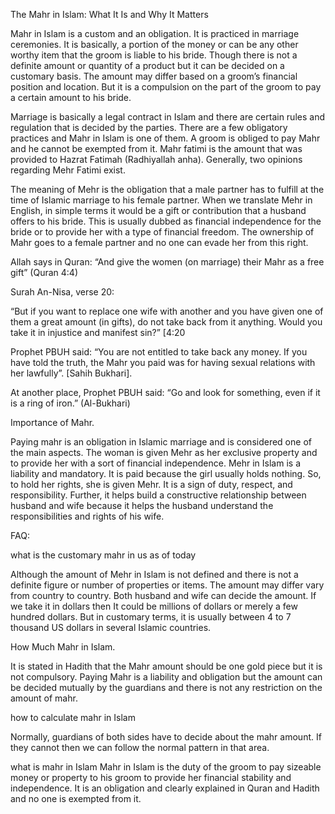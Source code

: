 The Mahr in Islam: What It Is and Why It Matters

Mahr in Islam is a custom and an obligation. It is practiced in marriage ceremonies. It is basically, a portion of the money or can be any other worthy item that the groom is liable to his bride. Though there is not a definite amount or quantity of a product but it can be decided on a customary basis. The amount may differ based on a groom’s financial position and location. But it is a compulsion on the part of the groom to pay a certain amount to his bride.

Marriage is basically a legal contract in Islam and there are certain rules and regulation that is decided by the parties. There are a few obligatory practices and Mahr in Islam is one of them. A groom is obliged to pay Mahr and he cannot be exempted from it. Mahr fatimi is the amount that was provided to Hazrat Fatimah (Radhiyallah anha). Generally, two opinions regarding Mehr Fatimi exist.

The meaning of Mehr is the obligation that a male partner has to fulfill at the time of Islamic marriage to his female partner. When we translate Mehr in English, in simple terms it would be a gift or contribution that a husband offers to his bride. This is usually dubbed as financial independence for the bride or to provide her with a type of financial freedom. The ownership of Mahr goes to a female partner and no one can evade her from this right. 

Allah says in Quran: “And give the women (on marriage) their Mahr as a free gift” (Quran 4:4)

Surah An-Nisa, verse 20:

“But if you want to replace one wife with another and you have given one of them a great amount (in gifts), do not take back from it anything. Would you take it in injustice and manifest sin?” [4:20
 
 
Prophet PBUH said: “You are not entitled to take back any money. If you have told the truth, the Mahr you paid was for having sexual relations with her lawfully”. [Sahih Bukhari].

At another place, Prophet PBUH said: “Go and look for something, even if it is a ring of iron.” (Al-Bukhari)

Importance of Mahr.

Paying mahr is an obligation in Islamic marriage and is considered one of the main aspects. The woman is given Mehr as her exclusive property and to provide her with a sort of financial independence. Mehr in Islam is a liability and mandatory. It is paid because the girl usually holds nothing. So, to hold her rights, she is given Mehr. It is a sign of duty, respect, and responsibility. Further, it helps build a constructive relationship between husband and wife because it helps the husband understand the responsibilities and rights of his wife. 
  
FAQ:

what is the customary mahr in us as of today

Although the amount of Mehr in Islam is not defined and there is not a definite figure or number of properties or items. The amount may differ vary from country to country. Both husband and wife can decide the amount. If we take it in dollars then It could be millions of dollars or merely a few hundred dollars. But in customary terms, it is usually between 4 to 7 thousand US dollars in several Islamic countries.

How Much Mahr in Islam.

It is stated in Hadith that the Mahr amount should be one gold piece but it is not compulsory. Paying Mahr is a liability and obligation but the amount can be decided mutually by the guardians and there is not any restriction on the amount of mahr.

how to calculate mahr in Islam

Normally, guardians of both sides have to decide about the mahr amount. If they cannot then we can follow the normal pattern in that area. 


what is mahr in Islam
Mahr in Islam is the duty of the groom to pay sizeable money or property to his groom to provide her financial stability and independence. It is an obligation and clearly explained in Quran and Hadith and no one is exempted from it. 


